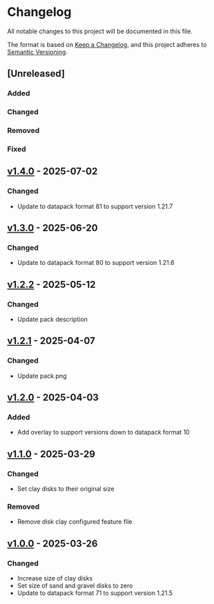 # Changelog

All notable changes to this project will be documented in this file.

The format is based on [Keep a Changelog](https://keepachangelog.com/en/1.1.0/),
and this project adheres to [Semantic Versioning](https://semver.org/spec/v2.0.0.html).

## [Unreleased]

### Added

### Changed

### Removed

### Fixed

## [v1.4.0](https://github.com/Neluxx/cleaner-rivers/releases/tag/v1.4.0) - 2025-07-02

### Changed
- Update to datapack format 81 to support version 1.21.7

## [v1.3.0](https://github.com/Neluxx/cleaner-rivers/releases/tag/v1.3.0) - 2025-06-20

### Changed
- Update to datapack format 80 to support version 1.21.6

## [v1.2.2](https://github.com/Neluxx/cleaner-rivers/releases/tag/v1.2.2) - 2025-05-12

### Changed
- Update pack description

## [v1.2.1](https://github.com/Neluxx/cleaner-rivers/releases/tag/v1.2.1) - 2025-04-07

### Changed
- Update pack.png

## [v1.2.0](https://github.com/Neluxx/cleaner-rivers/releases/tag/v1.2.0) - 2025-04-03

### Added
- Add overlay to support versions down to datapack format 10

## [v1.1.0](https://github.com/Neluxx/cleaner-rivers/releases/tag/v1.1.0) - 2025-03-29

### Changed
- Set clay disks to their original size

### Removed
- Remove disk clay configured feature file

## [v1.0.0](https://github.com/Neluxx/cleaner-rivers/releases/tag/v1.0.0) - 2025-03-26

### Changed
- Increase size of clay disks
- Set size of sand and gravel disks to zero
- Update to datapack format 71 to support version 1.21.5
